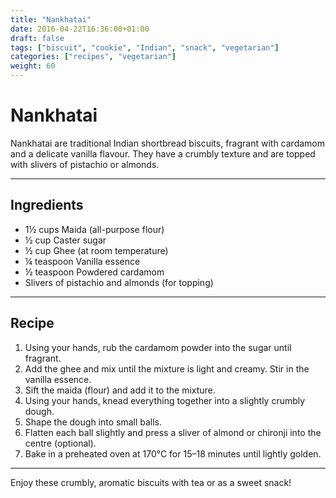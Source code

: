 ```yaml
---
title: "Nankhatai"
date: 2016-04-22T16:36:00+01:00
draft: false
tags: ["biscuit", "cookie", "Indian", "snack", "vegetarian"]
categories: ["recipes", "vegetarian"]
weight: 60
---
```


# Nankhatai

Nankhatai are traditional Indian shortbread biscuits, fragrant with cardamom and a delicate vanilla flavour. They have a crumbly texture and are topped with slivers of pistachio or almonds.

---

## Ingredients

- 1½ cups Maida (all-purpose flour)  
- ½ cup Caster sugar  
- ½ cup Ghee (at room temperature)  
- ¼ teaspoon Vanilla essence  
- ½ teaspoon Powdered cardamom  
- Slivers of pistachio and almonds (for topping)  

---

## Recipe

1. Using your hands, rub the cardamom powder into the sugar until fragrant.  
2. Add the ghee and mix until the mixture is light and creamy. Stir in the vanilla essence.  
3. Sift the maida (flour) and add it to the mixture.  
4. Using your hands, knead everything together into a slightly crumbly dough.  
5. Shape the dough into small balls.  
6. Flatten each ball slightly and press a sliver of almond or chironji into the centre (optional).  
7. Bake in a preheated oven at 170°C for 15–18 minutes until lightly golden.

---

Enjoy these crumbly, aromatic biscuits with tea or as a sweet snack!
